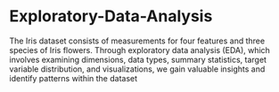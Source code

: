 # Exploratory-Data-Analysis
The Iris dataset consists of measurements for four features
and three species of Iris flowers.
Through exploratory data analysis (EDA), which involves
examining dimensions, data types, summary statistics, target
variable distribution, and visualizations, we gain valuable
insights and identify patterns within the dataset
